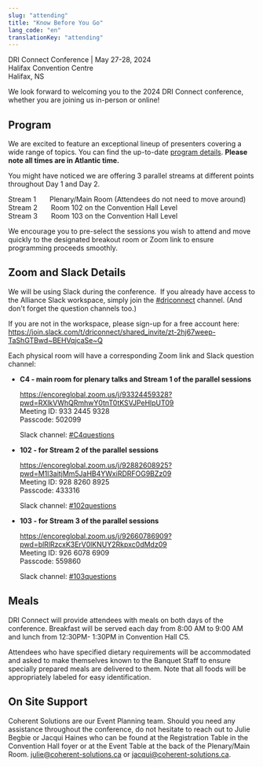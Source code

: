 ```yaml
---
slug: "attending"
title: "Know Before You Go"
lang_code: "en"
translationKey: "attending"
---
```


DRI Connect Conference | May 27-28, 2024  
Halifax Convention Centre  
Halifax, NS  

We look forward to welcoming you to the 2024 DRI Connect conference, whether you are joining us in-person or online!

## Program

We are excited to feature an exceptional lineup of presenters covering a wide range of topics. You can find the
up-to-date [program details](/program). **Please note all times are in Atlantic time.**

You might have noticed we are offering 3 parallel streams at different points throughout Day 1 and Day 2.

Stream 1       Plenary/Main Room (Attendees do not need to move around)  
Stream 2       Room 102 on the Convention Hall Level  
Stream 3       Room 103 on the Convention Hall Level  

We encourage you to pre-select the sessions you wish to attend and move quickly to the designated breakout room or Zoom
link to ensure programming proceeds smoothly.

## Zoom and Slack Details

We will be using Slack during the conference.  If you already have access to the Alliance Slack workspace, simply join
the [#driconnect](https://driconnect.slack.com/archives/CDNBKALPN) channel. (And don't forget the question channels
too.)

If you are not in the workspace, please sign-up for a free account here:  
<https://join.slack.com/t/driconnect/shared_invite/zt-2hj67weep-TaShGTBwd~BEHVqjcaSe~Q>

Each physical room will have a corresponding Zoom link and Slack question channel:

- **C4 - main room for plenary talks and Stream 1 of the parallel sessions**

  <https://encoreglobal.zoom.us/j/93324459328?pwd=RXlkVWhQRmhwY0tnT0tKSVJPeHlpUT09>  
  Meeting ID: 933 2445 9328  
  Passcode: 502099

  Slack channel: [#C4questions](https://driconnect.slack.com/archives/C073BSAHXJ9)

- **102 - for Stream 2 of the parallel sessions**

  <https://encoreglobal.zoom.us/j/92882608925?pwd=M1l3aitjMm5JaHB4YWxiRDRFOG9BZz09>  
  Meeting ID: 928 8260 8925  
  Passcode: 433316

  Slack channel: [#102questions](https://driconnect.slack.com/archives/C073TEDB29X)

- **103 - for Stream 3 of the parallel sessions**

  <https://encoreglobal.zoom.us/j/92660786909?pwd=blRlRzcxK3ErV0lKNUY2Rkpxc0dMdz09>  
  Meeting ID: 926 6078 6909  
  Passcode: 559860

  Slack channel: [#103questions](https://driconnect.slack.com/archives/C0743JC6K32)

## Meals

DRI Connect will provide attendees with meals on both days of the conference. Breakfast will be served each day from
8:00 AM to 9:00 AM and lunch from 12:30PM- 1:30PM in Convention Hall C5.

Attendees who have specified dietary requirements will be accommodated and asked to make themselves known to the Banquet
Staff to ensure specially prepared meals are delivered to them. Note that all foods will be appropriately labeled for
easy identification.

## On Site Support

Coherent Solutions are our Event Planning team. Should you need any assistance throughout the conference, do not
hesitate to reach out to Julie Begbie or Jacqui Haines who can be found at the Registration Table in the Convention Hall
foyer or at the Event Table at the back of the Plenary/Main Room. <julie@coherent-solutions.ca> or
<jacqui@coherent-solutions.ca>.
